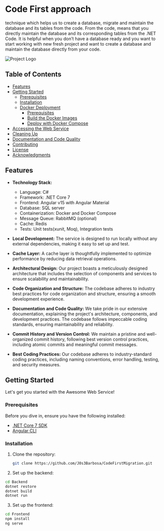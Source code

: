# Code First approach

technique which helps us to create a database, migrate and maintain the database and its tables from the code. From the code, means that you directly maintain the database and its corresponding tables from the .NET Code. It is helpful when you don’t have a database ready and you want to start working with new fresh project and want to create a database and maintain the database directly from your code.

![Project Logo](logo.png) <!-- Add your project logo if applicable -->

## Table of Contents

- [Features](#features)
- [Getting Started](#getting-started)
  - [Prerequisites](#prerequisites)
  - [Installation](#installation)
  - [Docker Deployment](#docker-deployment)
    - [Prerequisites](#prerequisites-1)
    - [Build the Docker Images](#build-the-docker-images)
    - [Deploy with Docker Compose](#deploy-with-docker-compose)
- [Accessing the Web Service](#accessing-the-web-service)
- [Cleaning Up](#cleaning-up)
- [Documentation and Code Quality](#documentation-and-code-quality)
- [Contributing](#contributing)
- [License](#license)
- [Acknowledgments](#acknowledgments)

## Features

- **Technology Stack:**
  - Language: C#
  - Framework: .NET Core 7
  - Frontend: Angular v15 with Angular Material
  - Database: SQL server
  - Containerization: Docker and Docker Compose
  - Message Queue: RabbitMQ (optional)
  - Cache: Redis
  - Tests: Unit tests(xunit, Moq), Integration tests

- **Local Development:**
  The service is designed to run locally without any external dependencies, making it easy to set up and test.

- **Cache Layer:**
  A cache layer is thoughtfully implemented to optimize performance by reducing data retrieval operations.

- **Architectural Design:**
  Our project boasts a meticulously designed architecture that includes the selection of components and services to ensure scalability and maintainability.

- **Code Organization and Structure:**
  The codebase adheres to industry best practices for code organization and structure, ensuring a smooth development experience.

- **Documentation and Code Quality:**
  We take pride in our extensive documentation, explaining the project's architecture, components, and development practices. The codebase follows impeccable coding standards, ensuring maintainability and reliability.

- **Commit History and Version Control:**
  We maintain a pristine and well-organized commit history, following best version control practices, including atomic commits and meaningful commit messages.

- **Best Coding Practices:**
  Our codebase adheres to industry-standard coding practices, including naming conventions, error handling, testing, and security measures.

## Getting Started

Let's get you started with the Awesome Web Service!

### Prerequisites

Before you dive in, ensure you have the following installed:

- [.NET Core 7 SDK](https://dotnet.microsoft.com/download/dotnet/7.0)
- [Angular CLI](https://angular.io/guide/setup-local)

### Installation

1. Clone the repository:

   ```bash
   git clone https://github.com/J0s3Barbosa/CodeFirstMigration.git
   ```
2. Set up the backend:
  ```bash
cd Backend
dotnet restore
dotnet build
dotnet run
   ```

3. Set up the frontend:

  ```bash
cd Frontend
npm install
ng serve
   ```



